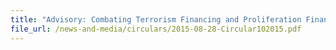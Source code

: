 ```yaml
---
title: "Advisory: Combating Terrorism Financing and Proliferation Financing"
file_url: /news-and-media/circulars/2015-08-28-Circular102015.pdf
---
```

